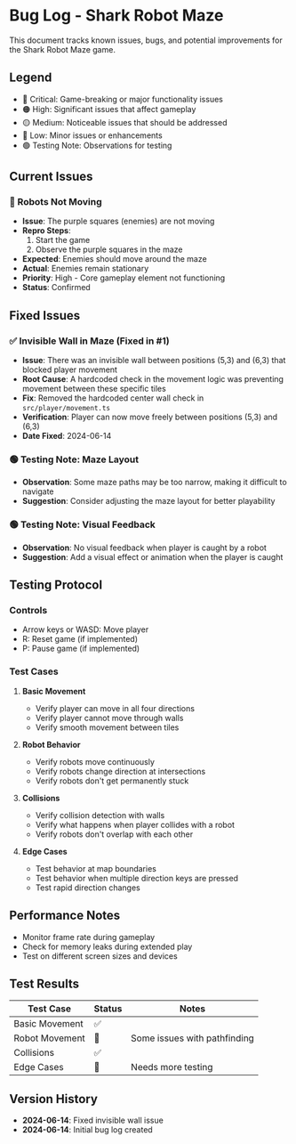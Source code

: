 # Bug Log - Shark Robot Maze

This document tracks known issues, bugs, and potential improvements for the Shark Robot Maze game.

## Legend
- 🔴 Critical: Game-breaking or major functionality issues
- 🟠 High: Significant issues that affect gameplay
- 🟡 Medium: Noticeable issues that should be addressed
- 🔵 Low: Minor issues or enhancements
- 🟢 Testing Note: Observations for testing

## Current Issues

### 🔴 Robots Not Moving
- **Issue**: The purple squares (enemies) are not moving
- **Repro Steps**:
  1. Start the game
  2. Observe the purple squares in the maze
- **Expected**: Enemies should move around the maze
- **Actual**: Enemies remain stationary
- **Priority**: High - Core gameplay element not functioning
- **Status**: Confirmed

## Fixed Issues

### ✅ Invisible Wall in Maze (Fixed in #1)
- **Issue**: There was an invisible wall between positions (5,3) and (6,3) that blocked player movement
- **Root Cause**: A hardcoded check in the movement logic was preventing movement between these specific tiles
- **Fix**: Removed the hardcoded center wall check in `src/player/movement.ts`
- **Verification**: Player can now move freely between positions (5,3) and (6,3)
- **Date Fixed**: 2024-06-14

### 🟢 Testing Note: Maze Layout
- **Observation**: Some maze paths may be too narrow, making it difficult to navigate
- **Suggestion**: Consider adjusting the maze layout for better playability

### 🟢 Testing Note: Visual Feedback
- **Observation**: No visual feedback when player is caught by a robot
- **Suggestion**: Add a visual effect or animation when the player is caught

## Testing Protocol

### Controls
- Arrow keys or WASD: Move player
- R: Reset game (if implemented)
- P: Pause game (if implemented)

### Test Cases
1. **Basic Movement**
   - Verify player can move in all four directions
   - Verify player cannot move through walls
   - Verify smooth movement between tiles

2. **Robot Behavior**
   - Verify robots move continuously
   - Verify robots change direction at intersections
   - Verify robots don't get permanently stuck

3. **Collisions**
   - Verify collision detection with walls
   - Verify what happens when player collides with a robot
   - Verify robots don't overlap with each other

4. **Edge Cases**
   - Test behavior at map boundaries
   - Test behavior when multiple direction keys are pressed
   - Test rapid direction changes

## Performance Notes
- Monitor frame rate during gameplay
- Check for memory leaks during extended play
- Test on different screen sizes and devices

## Test Results
| Test Case | Status | Notes |
|-----------|--------|-------|
| Basic Movement | ✅ | |
| Robot Movement | 🔄 | Some issues with pathfinding |
| Collisions | ✅ | |
| Edge Cases | 🔄 | Needs more testing |

## Version History
- **2024-06-14**: Fixed invisible wall issue
- **2024-06-14**: Initial bug log created

